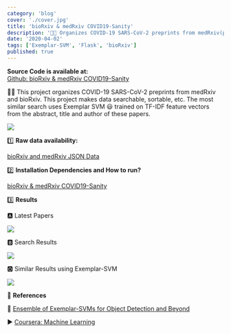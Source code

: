 ```yaml
---
category: 'blog'
cover: './cover.jpg'
title: 'bioRxiv & medRxiv COVID19-Sanity'
description: '🦠😷 Organizes COVID-19 SARS-CoV-2 preprints from medRxiv(preprint server for the health sciences) and bioRxiv...'
date: '2020-04-02'
tags: ['Exemplar-SVM', 'Flask', 'bioRxiv']
published: true
---
```


**Source Code is available at:**<br>
[Github: bioRxiv & medRxiv COVID19-Sanity](https://github.com/Junth/bioRxiv-COVID19-Sanity)

🦠😷 This project organizes COVID-19 SARS-CoV-2 preprints from medRxiv and bioRxiv. This project makes data searchable, sortable, etc. The most similar search uses Exemplar SVM 😃 trained on TF-IDF feature vectors from the abstract, title and author of these papers.

![](https://i.imgur.com/H61JX0q.png)

1️⃣ **Raw data availability:**

[bioRxiv and medRxiv JSON Data](https://connect.biorxiv.org/relate/collection_json.php?grp=181)

2️⃣ **Installation Dependencies and How to run?**

[bioRxiv & medRxiv COVID19-Sanity](https://github.com/Junth/bioRxiv-COVID19-Sanity)

3️⃣ **Results**

🅰 Latest Papers

![](https://i.imgur.com/M7zacWK.png)

🅱 Search Results

![](https://i.imgur.com/WPYdjQs.png)

🅾 Similar Results using Exemplar-SVM

![](https://i.imgur.com/eGRPkLU.gif)

👀 **References**

📝 [Ensemble of Exemplar-SVMs for Object Detection and Beyond](https://www.cs.cmu.edu/~tmalisie/projects/iccv11/)

▶️ [Coursera: Machine Learning](https://www.coursera.org/learn/machine-learning)
